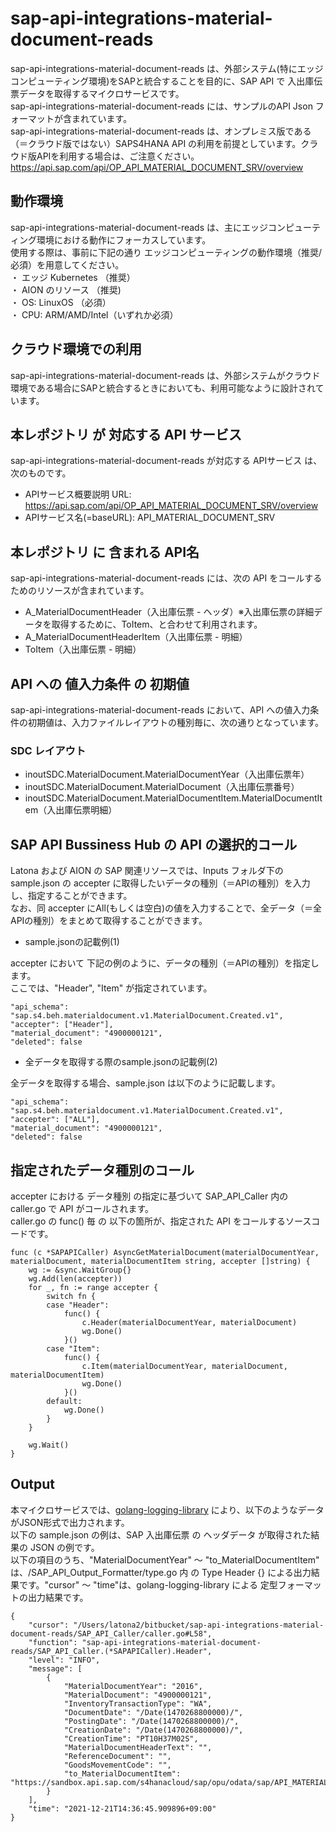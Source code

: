 # sap-api-integrations-material-document-reads
sap-api-integrations-material-document-reads は、外部システム(特にエッジコンピューティング環境)をSAPと統合することを目的に、SAP API で 入出庫伝票データを取得するマイクロサービスです。    
sap-api-integrations-material-document-reads には、サンプルのAPI Json フォーマットが含まれています。   
sap-api-integrations-material-document-reads は、オンプレミス版である（＝クラウド版ではない）SAPS4HANA API の利用を前提としています。クラウド版APIを利用する場合は、ご注意ください。   
https://api.sap.com/api/OP_API_MATERIAL_DOCUMENT_SRV/overview

## 動作環境  
sap-api-integrations-material-document-reads は、主にエッジコンピューティング環境における動作にフォーカスしています。  
使用する際は、事前に下記の通り エッジコンピューティングの動作環境（推奨/必須）を用意してください。  
・ エッジ Kubernetes （推奨）    
・ AION のリソース （推奨)    
・ OS: LinuxOS （必須）    
・ CPU: ARM/AMD/Intel（いずれか必須）　　

## クラウド環境での利用
sap-api-integrations-material-document-reads は、外部システムがクラウド環境である場合にSAPと統合するときにおいても、利用可能なように設計されています。  

## 本レポジトリ が 対応する API サービス
sap-api-integrations-material-document-reads が対応する APIサービス は、次のものです。

* APIサービス概要説明 URL: https://api.sap.com/api/OP_API_MATERIAL_DOCUMENT_SRV/overview  
* APIサービス名(=baseURL): API_MATERIAL_DOCUMENT_SRV

## 本レポジトリ に 含まれる API名
sap-api-integrations-material-document-reads には、次の API をコールするためのリソースが含まれています。  

* A_MaterialDocumentHeader（入出庫伝票 - ヘッダ）※入出庫伝票の詳細データを取得するために、ToItem、と合わせて利用されます。
* A_MaterialDocumentHeaderItem（入出庫伝票 - 明細）
* ToItem（入出庫伝票 - 明細）

## API への 値入力条件 の 初期値
sap-api-integrations-material-document-reads において、API への値入力条件の初期値は、入力ファイルレイアウトの種別毎に、次の通りとなっています。  

### SDC レイアウト

* inoutSDC.MaterialDocument.MaterialDocumentYear（入出庫伝票年）
* inoutSDC.MaterialDocument.MaterialDocument（入出庫伝票番号）
* inoutSDC.MaterialDocument.MaterialDocumentItem.MaterialDocumentItem（入出庫伝票明細）

## SAP API Bussiness Hub の API の選択的コール

Latona および AION の SAP 関連リソースでは、Inputs フォルダ下の sample.json の accepter に取得したいデータの種別（＝APIの種別）を入力し、指定することができます。  
なお、同 accepter にAll(もしくは空白)の値を入力することで、全データ（＝全APIの種別）をまとめて取得することができます。  

* sample.jsonの記載例(1)  

accepter において 下記の例のように、データの種別（＝APIの種別）を指定します。  
ここでは、"Header", "Item" が指定されています。

```
"api_schema": "sap.s4.beh.materialdocument.v1.MaterialDocument.Created.v1",
"accepter": ["Header"],
"material_document": "4900000121",
"deleted": false
```
  
* 全データを取得する際のsample.jsonの記載例(2)  

全データを取得する場合、sample.json は以下のように記載します。  

```
"api_schema": "sap.s4.beh.materialdocument.v1.MaterialDocument.Created.v1",
"accepter": ["ALL"],
"material_document": "4900000121",
"deleted": false
```

## 指定されたデータ種別のコール

accepter における データ種別 の指定に基づいて SAP_API_Caller 内の caller.go で API がコールされます。  
caller.go の func() 毎 の 以下の箇所が、指定された API をコールするソースコードです。  

```
func (c *SAPAPICaller) AsyncGetMaterialDocument(materialDocumentYear, materialDocument, materialDocumentItem string, accepter []string) {
	wg := &sync.WaitGroup{}
	wg.Add(len(accepter))
	for _, fn := range accepter {
		switch fn {
		case "Header":
			func() {
				c.Header(materialDocumentYear, materialDocument)
				wg.Done()
			}()
		case "Item":
			func() {
				c.Item(materialDocumentYear, materialDocument, materialDocumentItem)
				wg.Done()
			}()
		default:
			wg.Done()
		}
	}

	wg.Wait()
}
```
## Output  
本マイクロサービスでは、[golang-logging-library](https://github.com/latonaio/golang-logging-library) により、以下のようなデータがJSON形式で出力されます。  
以下の sample.json の例は、SAP 入出庫伝票 の ヘッダデータ が取得された結果の JSON の例です。  
以下の項目のうち、"MaterialDocumentYear" ～ "to_MaterialDocumentItem" は、/SAP_API_Output_Formatter/type.go 内 の Type Header {} による出力結果です。"cursor" ～ "time"は、golang-logging-library による 定型フォーマットの出力結果です。  

```
{
	"cursor": "/Users/latona2/bitbucket/sap-api-integrations-material-document-reads/SAP_API_Caller/caller.go#L58",
	"function": "sap-api-integrations-material-document-reads/SAP_API_Caller.(*SAPAPICaller).Header",
	"level": "INFO",
	"message": [
		{
			"MaterialDocumentYear": "2016",
			"MaterialDocument": "4900000121",
			"InventoryTransactionType": "WA",
			"DocumentDate": "/Date(1470268800000)/",
			"PostingDate": "/Date(1470268800000)/",
			"CreationDate": "/Date(1470268800000)/",
			"CreationTime": "PT10H37M02S",
			"MaterialDocumentHeaderText": "",
			"ReferenceDocument": "",
			"GoodsMovementCode": "",
			"to_MaterialDocumentItem": "https://sandbox.api.sap.com/s4hanacloud/sap/opu/odata/sap/API_MATERIAL_DOCUMENT_SRV/A_MaterialDocumentHeader(MaterialDocumentYear='2016',MaterialDocument='4900000121')/to_MaterialDocumentItem"
		}
	],
	"time": "2021-12-21T14:36:45.909896+09:00"
}
```
